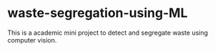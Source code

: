 # waste-segregation-using-ML
This is a academic mini project to detect and segregate waste using computer vision.
